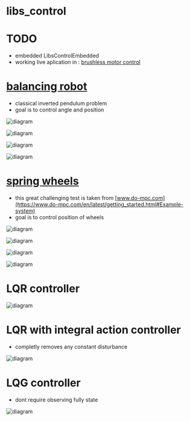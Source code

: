 # libs_control

# TODO 
- embedded LibsControlEmbedded
- working live aplication in : [brushless motor control](https://github.com/michalnand/brushless_motor_control)

# [balancing robot](examples/07_balancing_robot/)

- classical inverted pendulum problem
- goal is to control angle and position

 
![diagram](doc/images/balacing_robot.gif)

![diagram](examples/07_balancing_robot/results/closed_loop_response_observed.png)

![diagram](examples/07_balancing_robot/results/poles.png)

![diagram](examples/07_balancing_robot/results/poles_mesh_cl.png)


# [spring wheels](examples/06_lqri_wheels/)

- this great challenging test is taken from 
[www.do-mpc.com](https://www.do-mpc.com/en/latest/getting_started.html#Example-system)
- goal is to control position of wheels

![diagram](doc/images/wheels.gif)

![diagram](examples/06_lqri_wheels/results/closed_loop_response.png)

![diagram](examples/06_lqri_wheels/results/poles.png)

![diagram](examples/06_lqri_wheels/results/poles_mesh_cl.png)


 

# LQR controller

![diagram](doc/diagrams/control-lqr.png)

# LQR with integral action controller

- completly removes any constant disturbance

![diagram](doc/diagrams/control-lqri.png)

# LQG controller

- dont require observing fully state

![diagram](doc/diagrams/control-lqg.png)

